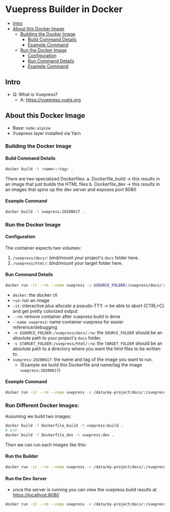 # Vuepress Builder in Docker
<!-- MarkdownTOC autolink="true" -->

- [Intro](#intro)
- [About this Docker Image](#about-this-docker-image)
	- [Building the Docker Image](#building-the-docker-image)
		- [Build Command Details](#build-command-details)
		- [Example Command](#example-command)
	- [Run the Docker Image](#run-the-docker-image)
		- [Configuration](#configuration)
		- [Run Command Details](#run-command-details)
		- [Example Command](#example-command-1)

<!-- /MarkdownTOC -->

## Intro
- Q: What is Vuepress?
  - A: https://vuepress.vuejs.org
  
## About this Docker Image

- Base: `node:alpine`
- Vuepress layer installed via Yarn

### Building the Docker Image

#### Build Command Details

```bash
docker build -t <name>:<tag> .
```

There are two specialized Dockerfiles:
a. Dockerfile_build -> this results in an image that just builds the HTML files
b. Dockerfile_dev -> this results in an images that spins up the dev server and exposes port 8080

#### Example Command

```bash
docker build -t vuepress:20200617 .
```

### Run the Docker Image 

#### Configuration

The container expects two volumes:
1. `/vuepress/docs/`: bind/mount your project's `docs` folder here.
2. `/vuepress/html/`: bind/mount your target folder here.

#### Run Command Details

```bash
docker run -it --rm --name vuepress -v $SOURCE_FOLDER:/vuepress/docs/:rw -v $TARGET_FOLDER:/vuepress/html/:rw vuepress:20200617
```

- `docker`: the docker cli
- `run`: run an image
- `-it`: interactive plus allocate a pseudo-TTY -> be able to abort (CTRL+C) and get pretty colorized output
- `--rm`: remove container after vuepress build is done 
- `--name vuepress`: name container vuepress for easier reference/debugging
- `-v $SOURCE_FOLDER:/vuepress/docs/:rw`: the `SOURCE_FOLDER` should be an absolute path to your project's `docs` folder.
- `-v $TARGET_FOLDER:/vuepress/html/:rw`: the `TARGET_FOLDER` should be an absolute path to a directory where you want the html files to be written to.
- `vuepress:20200617`: the name and tag of the image you want to run. 
  - (Example we build this Dockerfile and name/tag the image `vuepress:20200617`) 

#### Example Command

```bash
docker run -it --rm --name vuepress -v /data/my-project/docs/:/vuepress/docs/:rw -v /data/my-project/html:/vuepress/html/:rw vuepress:20200617
```

### Run Different Docker Images:

Assuming we build two images:

```bash
docker build -f Dockerfile_build -t vuepress:build .
# and
docker build -f Dockerfile_dev -t vuepress:dev .
```

Then we can run each images like this:

#### Run the Builder

```bash
docker run -it --rm --name vuepress -v /data/my-project/docs/:/vuepress/docs/:rw -v /data/my-project/html:/vuepress/html/:rw vuepress:build
```
#### Run the Dev Server 

- once the server is running you can view the vuepress build results at <https://localhost:8080>

```bash
docker run -it --rm --name vuepress -v /data/my-project/docs/:/vuepress/docs/:rw -p 8080:8080 vuepress:dev
```